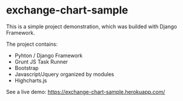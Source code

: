 exchange-chart-sample
=====================

This is a simple project demonstration, which was builded with Django Framework.

The project contains:
- Pyhton / Django Framework
- Grunt JS Task Runner
- Bootstrap
- Javascript/Jquery organized by modules
- Highcharts.js

See a live demo: https://exchange-chart-sample.herokuapp.com/
